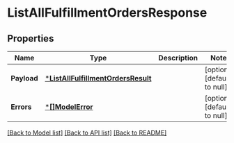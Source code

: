 # ListAllFulfillmentOrdersResponse

## Properties
Name | Type | Description | Notes
------------ | ------------- | ------------- | -------------
**Payload** | [***ListAllFulfillmentOrdersResult**](ListAllFulfillmentOrdersResult.md) |  | [optional] [default to null]
**Errors** | [***[]ModelError**](array.md) |  | [optional] [default to null]

[[Back to Model list]](../README.md#documentation-for-models) [[Back to API list]](../README.md#documentation-for-api-endpoints) [[Back to README]](../README.md)

